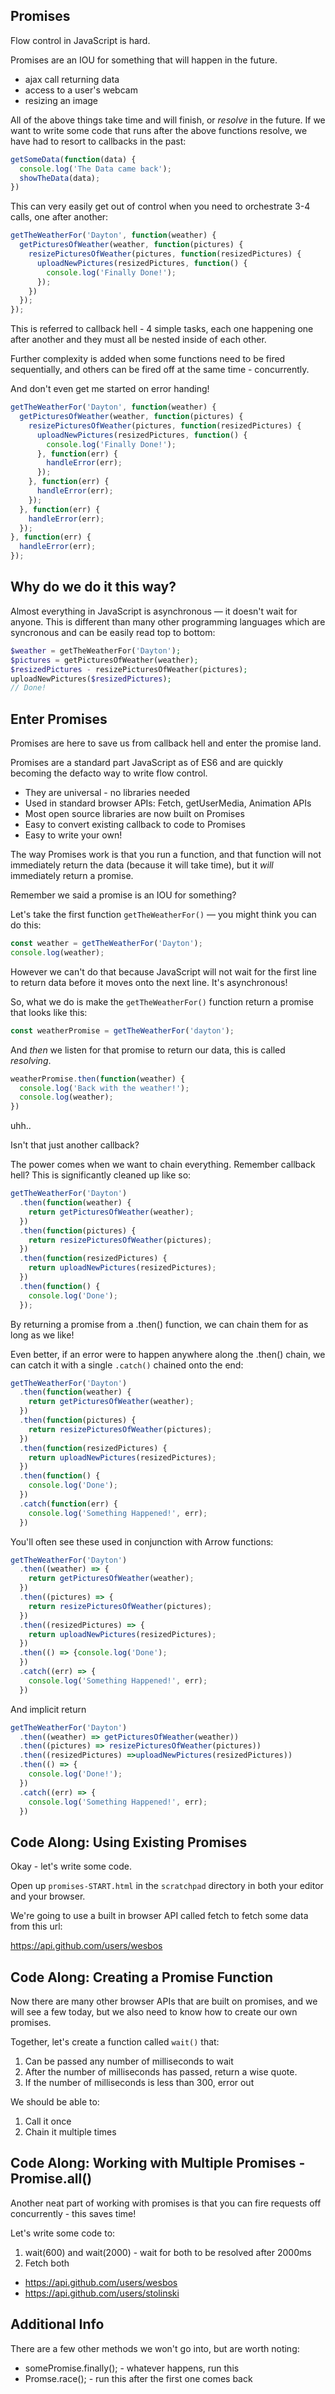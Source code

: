## Promises

Flow control in JavaScript is hard.

Promises are an IOU for something that will happen in the future.

* ajax call returning data
* access to a user's webcam
* resizing an image

All of the above things take time and will finish, or _resolve_ in the future. If we want to write some code that runs after the above functions resolve, we have had to resort to callbacks in the past:

```js
getSomeData(function(data) {
  console.log('The Data came back');
  showTheData(data);
})
```

This can very easily get out of control when you need to orchestrate 3-4 calls, one after another:

```js
getTheWeatherFor('Dayton', function(weather) {
  getPicturesOfWeather(weather, function(pictures) {
    resizePicturesOfWeather(pictures, function(resizedPictures) {
      uploadNewPictures(resizedPictures, function() {
        console.log('Finally Done!');
      });
    })
  });
});
```

This is referred to callback hell - 4 simple tasks, each one happening one after another and they must all be nested inside of each other.

Further complexity is added when some functions need to be fired sequentially, and others can be fired off at the same time - concurrently.

And don't even get me started on error handing!

```js
getTheWeatherFor('Dayton', function(weather) {
  getPicturesOfWeather(weather, function(pictures) {
    resizePicturesOfWeather(pictures, function(resizedPictures) {
      uploadNewPictures(resizedPictures, function() {
        console.log('Finally Done!');
      }, function(err) {
        handleError(err);
      });
    }, function(err) {
      handleError(err);
    });
  }, function(err) {
    handleError(err);
  });
}, function(err) {
  handleError(err);
});
```

## Why do we do it this way?

Almost everything in JavaScript is asynchronous — it doesn't wait for anyone. This is different than many other programming languages which are syncronous and can be easily read top to bottom:

```php
$weather = getTheWeatherFor('Dayton');
$pictures = getPicturesOfWeather(weather);
$resizedPictures - resizePicturesOfWeather(pictures);
uploadNewPictures($resizedPictures);
// Done!
```

## Enter Promises

Promises are here to save us from callback hell and enter the promise land.

Promises are a standard part JavaScript as of ES6 and are quickly becoming the defacto way to write flow control.

* They are universal - no libraries needed
* Used in standard browser APIs: Fetch, getUserMedia, Animation APIs
* Most open source libraries are now built on Promises
* Easy to convert existing callback to code to Promises
* Easy to write your own!

The way Promises work is that you run a function, and that function will not immediately return the data (because it will take time), but it _will_ immediately return a promise.

Remember we said a promise is an IOU for something?

Let's take the first function `getTheWeatherFor()` — you might think you can do this:

```js
const weather = getTheWeatherFor('Dayton');
console.log(weather);
```

However we can't do that because JavaScript will not wait for the first line to return data before it moves onto the next line. It's asynchronous!

So, what we do is make the `getTheWeatherFor()` function return a promise that looks like this:

```js
const weatherPromise = getTheWeatherFor('dayton');
```

And _then_ we listen for that promise to return our data, this is called _resolving_.

```js
weatherPromise.then(function(weather) {
  console.log('Back with the weather!');
  console.log(weather);
})
```

uhh..

Isn't that just another callback?

The power comes when we want to chain everything. Remember callback hell? This is significantly cleaned up like so:

```js
getTheWeatherFor('Dayton')
  .then(function(weather) {
    return getPicturesOfWeather(weather);
  })
  .then(function(pictures) {
    return resizePicturesOfWeather(pictures);
  })
  .then(function(resizedPictures) {
    return uploadNewPictures(resizedPictures);
  })
  .then(function() {
    console.log('Done');
  });
```

By returning a promise from a .then() function, we can chain them for as long as we like!

Even better, if an error were to happen anywhere along the .then() chain, we can catch it with a single `.catch()` chained onto the end:

```js
getTheWeatherFor('Dayton')
  .then(function(weather) {
    return getPicturesOfWeather(weather);
  })
  .then(function(pictures) {
    return resizePicturesOfWeather(pictures);
  })
  .then(function(resizedPictures) {
    return uploadNewPictures(resizedPictures);
  })
  .then(function() {
    console.log('Done');
  })
  .catch(function(err) {
    console.log('Something Happened!', err);
  })
```

You'll often see these used in conjunction with Arrow functions:

```js
getTheWeatherFor('Dayton')
  .then((weather) => {
    return getPicturesOfWeather(weather);
  })
  .then((pictures) => {
    return resizePicturesOfWeather(pictures);
  })
  .then((resizedPictures) => {
    return uploadNewPictures(resizedPictures);
  })
  .then(() => {console.log('Done');
  })
  .catch((err) => {
    console.log('Something Happened!', err);
  })
```

And implicit return

```js
getTheWeatherFor('Dayton')
  .then((weather) => getPicturesOfWeather(weather))
  .then((pictures) => resizePicturesOfWeather(pictures))
  .then((resizedPictures) =>uploadNewPictures(resizedPictures))
  .then(() => {
    console.log('Done!');
  })
  .catch((err) => {
    console.log('Something Happened!', err);
  })
```
## Code Along: Using Existing Promises

Okay - let's write some code.

Open up `promises-START.html` in the `scratchpad` directory in both your editor and your browser.

We're going to use a built in browser API called fetch to fetch some data from this url:

https://api.github.com/users/wesbos

## Code Along: Creating a Promise Function

Now there are many other browser APIs that are built on promises, and we will see a few today, but we also need to know how to create our own promises.

Together, let's create a function called `wait()` that:

1. Can be passed any number of milliseconds to wait
1. After the number of milliseconds has passed, return a wise quote.
1. If the number of milliseconds is less than 300, error out

We should be able to:

1. Call it once
1. Chain it multiple times

## Code Along: Working with Multiple Promises - Promise.all()

Another neat part of working with promises is that you can fire requests off concurrently -  this saves time!

Let's write some code to:

1. wait(600) and wait(2000) - wait for both to be resolved after 2000ms
1. Fetch both
  * https://api.github.com/users/wesbos
  * https://api.github.com/users/stolinski


## Additional Info

There are a few other methods we won't go into, but are worth noting:

* somePromise.finally(); - whatever happens, run this
* Promse.race(); - run this after the first one comes back
